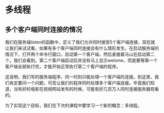 # 多线程


## 多个客户端同时连接的情况
我们在服务端listen的函数中，定义了我们允许同时接受5个客户端连接，现在就让我们来试试看，如果有多个客户端同时连接会有什么情形发生。在启动服务端的情况下，打开两个命令行窗口，启动第一个客户端，然后紧接着马山在启动第二个。我们会看到。第二个客户端启动后并没有马上显示welome，而是要等第一个客户端全部执行完，才能开始正常执行第二个客户端的程序。

这说明，我们写的服务端程序，同一时刻只能处理一个客户端的连接。到这里，我们肯定要问一个问题，可否让我们的程序同时处理多个客户端连接。毕竟我们知道，当有好的电影在视频网站发布的时候，可能有好几百万人同时连接服务器观看的。

为了实现这个目标，我们在下次的课程中要学习一个新的概念：多线程。

